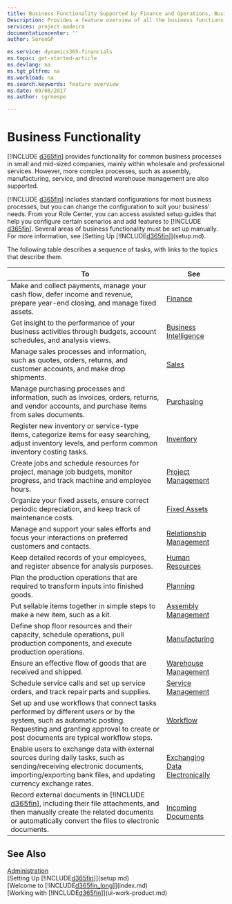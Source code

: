 ```yaml
---
title: Business Functionality Supported by Finance and Operations, Business edition | Microsoft Docs
Description: Provides a feature overview of all the business functions and departments that are supported by application areas, such as Finance, Inventory, and Project Management.
services: project-madeira
documentationcenter: ''
author: SorenGP

ms.service: dynamics365-financials
ms.topic: get-started-article
ms.devlang: na
ms.tgt_pltfrm: na
ms.workload: na
ms.search.keywords: feature overview
ms.date: 09/08/2017
ms.author: sgroespe

---
```

# Business Functionality
[!INCLUDE [d365fin](includes/d365fin_md.md)] provides functionality for common business processes in small and mid-sized companies, mainly within wholesale and professional services. However, more complex processes, such as assembly, manufacturing, service, and directed warehouse management are also supported.

[!INCLUDE [d365fin](includes/d365fin_md.md)] includes standard configurations for most business processes, but you can change the configuration to suit your business' needs. From your Role Center, you can access assisted setup guides that help you configure certain scenarios and add features to [!INCLUDE [d365fin](includes/d365fin_md.md)]. Several areas of business functionality must be set up manually. For more information, see [Setting Up [!INCLUDE[d365fin](includes/d365fin_md.md)]](setup.md).

The following table describes a sequence of tasks, with links to the topics that describe them.


|                                                                                                           To                                                                                                            |                               See                               |
|-------------------------------------------------------------------------------------------------------------------------------------------------------------------------------------------------------------------------|-----------------------------------------------------------------|
|                                             Make and collect payments, manage your cash flow, defer income and revenue, prepare year-end closing, and manage fixed assets.                                              |                      [Finance](finance.md)                      |
|                                                   Get insight to the performance of your business activities through budgets, account schedules, and analysis views.                                                    |                 [Business Intelligence](bi.md)                  |
|                                                Manage sales processes and information, such as quotes, orders, returns, and customer accounts, and make drop shipments.                                                 |                 [Sales](sales-manage-sales.md)                  |
|                                      Manage purchasing processes and information, such as invoices, orders, returns, and vendor accounts, and purchase items from sales documents.                                      |          [Purchasing](purchasing-manage-purchasing.md)          |
|                                 Register new inventory or service-type items, categorize items for easy searching, adjust inventory levels, and perform common inventory costing tasks.                                 |           [Inventory](inventory-manage-inventory.md)            |
|                                               Create jobs and schedule resources for project, manage job budgets, monitor progress, and track machine and employee hours.                                               |        [Project Management](projects-manage-projects.md)        |
|                                                         Organize your fixed assets, ensure correct periodic depreciation, and keep track of maintenance costs.                                                          |                  [Fixed Assets](fa-manage.md)                   |
|                                                         Manage and support your sales efforts and focus your interactions on preferred customers and contacts.                                                          | [Relationship Management](marketing-relationship-management.md) |
|                                                                  Keep detailed records of your employees, and register absence for analysis purposes.                                                                   |         [Human Resources](hr-manage-human-resources.md)         |
|                                                                Plan the production operations that are required to transform inputs into finished goods.                                                                |               [Planning](production-planning.md)                |
|                                                                     Put sellable items together in simple steps to make a new item, such as a kit.                                                                      |        [Assembly Management](assembly-assemble-items.md)        |
|                                           Define shop floor resources and their capacity, schedule operations, pull production components, and execute production operations.                                           |       [Manufacturing](production-manage-manufacturing.md)       |
|                                                                            Ensure an effective flow of goods that are received and shipped.                                                                             |      [Warehouse Management](warehouse-manage-warehouse.md)      |
|                                                                 Schedule service calls and set up service orders, and track repair parts and supplies.                                                                  |            [Service Management](service-service.md)             |
|     Set up and use workflows that connect tasks performed by different users or by the system, such as automatic posting. Requesting and granting approval to create or post documents are typical workflow steps.      |                 [Workflow](across-workflow.md)                  |
|              Enable users to exchange data with external sources during daily tasks, such as sending/receiving electronic documents, importing/exporting bank files, and updating currency exchange rates.              |    [Exchanging Data Electronically](across-data-exchange.md)    |
| Record external documents in [!INCLUDE [d365fin](includes/d365fin_md.md)], including their file attachments, and then manually create the related documents or automatically convert the files to electronic documents. |        [Incoming Documents](across-income-documents.md)         |

## See Also
[Administration](admin-setup-and-administration.md)  
[Setting Up [!INCLUDE[d365fin](includes/d365fin_md.md)]](setup.md)  
[Welcome to [!INCLUDE[d365fin_long](includes/d365fin_long_md.md)]](index.md)  
[Working with [!INCLUDE[d365fin](includes/d365fin_md.md)]](ui-work-product.md)  
